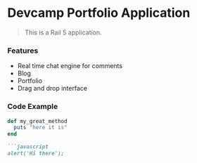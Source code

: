 # Devcamp Portfolio Application


> This is a Rail 5 application.

### Features

- Real time chat engine for comments
- Blog
- Portfolio
- Drag and drop interface

### Code Example

```ruby
def my_great_method
  puts "here it is"
end

```javascript
alert('Hi there');
```
